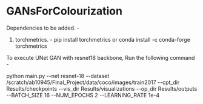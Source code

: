 # GANsForColourization

Dependencies to be added. - 
1. torchmetrics. -  pip install torchmetrics or conda install -c conda-forge torchmetrics

To execute UNet GAN with resnet18 backbone, Run the following command - 

python main.py --net resnet-18 --dataset /scratch/ab10945/Final_Project/data/coco/images/train2017  --cpt_dir Results/checkpoints --vis_dir Results/visualizations --op_dir Results/outputs --BATCH_SIZE 16 --NUM_EPOCHS 2 --LEARNING_RATE 1e-4
